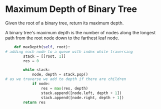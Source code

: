 # Maximum Depth of Binary Tree

Given the root of a binary tree, return its maximum depth.

A binary tree's maximum depth is the number of nodes along the longest path from the root node down to the farthest leaf node.

```python
    def maxDepth(self, root):
# adding each node to a queue with index while traversing
        stack = [[root, 1]]
        res = 0

        while stack:
            node, depth = stack.pop()
# as we traverse we add to depth if there are children
            if node:
                res = max(res, depth)
                stack.append([node.left, depth + 1])
                stack.append([node.right, depth + 1])
        return res
```
